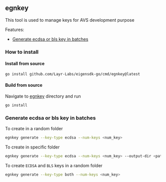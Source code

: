 ## egnkey
This tool is used to manage keys for AVS development purpose

Features:
- [Generate ecdsa or bls key in batches](#generate-ecdsa-or-bls-key-in-batches)

### How to install
#### Install from source
```bash
go install github.com/Layr-Labs/eigensdk-go/cmd/egnkey@latest
```

#### Build from source
Navigate to [egnkey](../egnkey/) directory and run
```bash
go install
```

### Generate ecdsa or bls key in batches

To create in a random folder
```bash
egnkey generate --key-type ecdsa --num-keys <num_key>
```

To create in specific folder
```bash
egnkey generate --key-type ecdsa --num-keys <num_key> --output-dir <path_to_folder>
```

To create `ECDSA` and `BLS` keys in a random folder
```bash
egnkey generate --key-type both --num-keys <num_key>
```
